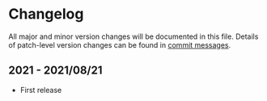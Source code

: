 # Changelog
All major and minor version changes will be documented in this file. Details of
patch-level version changes can be found in [commit messages](../../commits/master).


## 2021 - 2021/08/21
- First release
